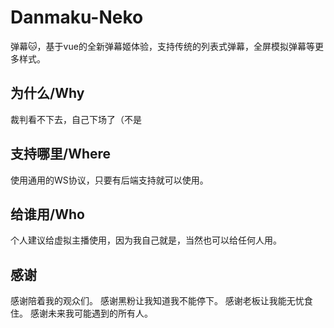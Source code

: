 # Danmaku-Neko
弹幕🐱，基于vue的全新弹幕姬体验，支持传统的列表式弹幕，全屏模拟弹幕等更多样式。

## 为什么/Why
裁判看不下去，自己下场了（不是

## 支持哪里/Where
使用通用的WS协议，只要有后端支持就可以使用。

## 给谁用/Who
个人建议给虚拟主播使用，因为我自己就是，当然也可以给任何人用。

## 感谢
感谢陪着我的观众们。
感谢黑粉让我知道我不能停下。
感谢老板让我能无忧食住。
感谢未来我可能遇到的所有人。
